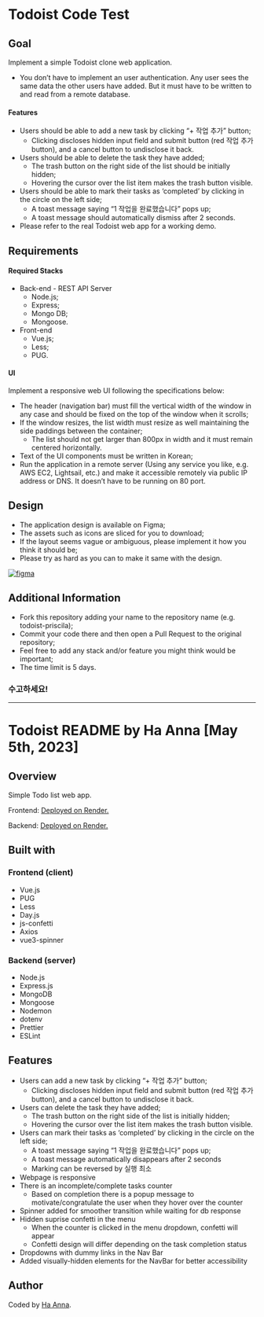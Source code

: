 
# Todoist Code Test

## Goal

Implement a simple Todoist clone web application.

- You don’t have to implement an user authentication. Any user sees the same data the other users have added. But it must have to be written to and read from a remote database.

#### Features
- Users should be able to add a new task by clicking “+ 작업 추가” button;
    - Clicking discloses hidden input field and submit button (red 작업 추가 button), and a cancel button to undisclose it back.
- Users should be able to delete the task they have added;
    - The trash button on the right side of the list should be initially hidden;
    - Hovering the cursor over the list item makes the trash button visible.
- Users should be able to mark their tasks as ‘completed’ by clicking in the circle on the left side;
    - A toast message saying “1 작업을 완료했습니다” pops up;
    - A toast message should automatically dismiss after 2 seconds.
- Please refer to the real Todoist web app for a working demo.

## Requirements
#### Required Stacks
- Back-end - REST API Server
    - Node.js;
    - Express;
    - Mongo DB;
    - Mongoose.
- Front-end
    - Vue.js;
    - Less;
    - PUG.

#### UI
Implement a responsive web UI following the specifications below:

- The header (navigation bar) must fill the vertical width of the window in any case and should be fixed on the top of the window when it scrolls;
- If the window resizes, the list width must resize as well maintaining the side paddings between the container;
    - The list should not get larger than 800px in width and it must remain centered horizontally.
- Text of the UI components must be written in Korean;
- Run the application in a remote server (Using any service you like, e.g. AWS EC2, Lightsail, etc.) and make it accessible remotely via public IP address or DNS. It doesn’t have to be running on 80 port.
## Design

- The application design is available on Figma;
- The assets such as icons are sliced for you to download;
- If the layout seems vague or ambiguous, please implement it how you think it should be;
- Please try as hard as you can to make it same with the design.

[![figma](https://img.shields.io/badge/Figma-F24E1E?style=for-the-badge&logo=figma&logoColor=white)](https://www.figma.com/file/n6LXClxE72a4EA4qwAyM5G/%ED%88%AC%EB%91%90%EC%9D%B4%EC%8A%A4%ED%8A%B8-%EB%AA%A9%EC%97%85?node-id=0%3A1&t=QT4gKwrOZmpFVDy6-1)
## Additional Information

- Fork this repository adding your name to the repository name (e.g. todoist-priscila);
- Commit your code there and then open a Pull Request to the original repository;
- Feel free to add any stack and/or feature you might think would be important;
- The time limit is 5 days.

### 수고하세요!


---

# Todoist README by Ha Anna [May 5th, 2023]

## Overview

Simple Todo list web app. 

Frontend: [Deployed on Render.](https://todoist-task.onrender.com/)

Backend: [Deployed on Render.](https://todoist-be.onrender.com/)

## Built with

### Frontend (client)

- Vue.js
- PUG
- Less
- Day.js
- js-confetti
- Axios
- vue3-spinner

### Backend (server)

- Node.js
- Express.js
- MongoDB
- Mongoose
- Nodemon
- dotenv
- Prettier
- ESLint

## Features

- Users can add a new task by clicking “+ 작업 추가” button;
    - Clicking discloses hidden input field and submit button (red 작업 추가 button), and a cancel button to undisclose it back.
- Users can delete the task they have added;
    - The trash button on the right side of the list is initially hidden;
    - Hovering the cursor over the list item makes the trash button visible.
- Users can mark their tasks as ‘completed’ by clicking in the circle on the left side;
    - A toast message saying “1 작업을 완료했습니다” pops up;
    - A toast message automatically disappears after 2 seconds
    - Marking can be reversed by 실행 최소
- Webpage is responsive
- There is an incomplete/complete tasks counter
    - Based on completion there is a popup message to motivate/congratulate the user when they hover over the counter
- Spinner added for smoother transition while waiting for db response
- Hidden suprise confetti in the menu
    - When the counter is clicked in the menu dropdown, confetti will appear
    - Confetti design will differ depending on the task completion status
- Dropdowns with dummy links in the Nav Bar
- Added visually-hidden elements for the NavBar for better accessibility 

## Author

Coded by [Ha Anna](https://haanna.com/).
